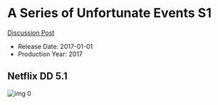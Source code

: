 # A Series of Unfortunate Events S1

[Discussion Post](https://www.avsforum.com/threads/bass-eq-for-filtered-movies.2995212/post-59498648)

* Release Date: 2017-01-01
* Production Year: 2017

## Netflix DD 5.1

![img 0](https://i.imgur.com/xn9hOB1.jpg)

